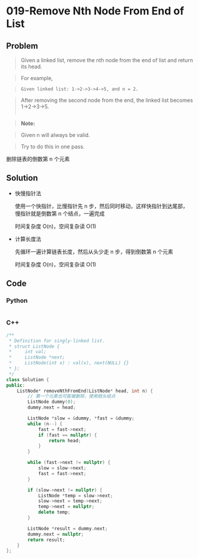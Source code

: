 # 019-Remove Nth Node From End of List

## Problem

> Given a linked list, remove the nth node from the end of list and return its head.

> For example,

> ```
> Given linked list: 1->2->3->4->5, and n = 2.

> After removing the second node from the end, the linked list becomes 1->2->3->5.
> ```

> **Note:**

> Given n will always be valid.

> Try to do this in one pass.

删除链表的倒数第 n 个元素

## Solution

- 快慢指针法

    使用一个快指针，比慢指针先 n 步，然后同时移动，这样快指针到达尾部，
    慢指针就是倒数第 n 个结点，一遍完成

    时间复杂度 O(n)，空间复杂读 O(1)

- 计算长度法

    先循环一遍计算链表长度，然后从头少走 n 步，得到倒数第 n 个元素

    时间复杂度 O(n)，空间复杂读 O(1)

## Code

### Python

```python

```

### C++

```cpp
/**
 * Definition for singly-linked list.
 * struct ListNode {
 *     int val;
 *     ListNode *next;
 *     ListNode(int x) : val(x), next(NULL) {}
 * };
 */
class Solution {
public:
    ListNode* removeNthFromEnd(ListNode* head, int n) {
        // 第一个元素也可能被删除，使用假头结点
        ListNode dummy(0);
        dummy.next = head;

        ListNode *slow = &dummy, *fast = &dummy;
        while (n--) {
            fast = fast->next;
            if (fast == nullptr) {
                return head;
            }
        }

        while (fast->next != nullptr) {
            slow = slow->next;
            fast = fast->next;
        }

        if (slow->next != nullptr) {
            ListNode *temp = slow->next;
            slow->next = temp->next;
            temp->next = nullptr;
            delete temp;
        }

        ListNode *result = dummy.next;
        dummy.next = nullptr;
        return result;
    }
};
```
